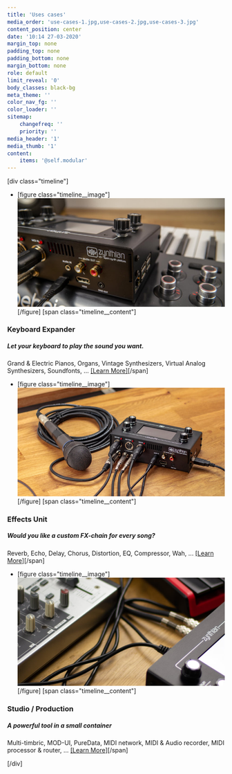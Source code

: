 ```yaml
---
title: 'Uses cases'
media_order: 'use-cases-1.jpg,use-cases-2.jpg,use-cases-3.jpg'
content_position: center
date: '10:14 27-03-2020'
margin_top: none
padding_top: none
padding_bottom: none
margin_bottom: none
role: default
limit_reveal: '0'
body_classes: black-bg
meta_theme: ''
color_nav_fg: ''
color_loader: ''
sitemap:
    changefreq: ''
    priority: ''
media_header: '1'
media_thumb: '1'
content:
    items: '@self.modular'
---
```


[div class="timeline"]
* [figure class="timeline__image"][![Zynthian over a Keayboard](use-cases-1.jpg)](/keyboard-expander)[/figure]
[span class="timeline__content"]
### Keyboard Expander
##### Let your keyboard to play the sound you want.
Grand & Electric Pianos, Organs, Vintage Synthesizers, Virtual Analog Synthesizers, Soundfonts, ...
[[Learn More]](/keyboard-expander)[/span]

* [figure class="timeline__image"][![Zynthian & Mic](use-cases-2.jpg)](/effects-unit)[/figure]
[span class="timeline__content"]
### Effects Unit
##### Would you like a custom FX-chain for every song?
Reverb, Echo, Delay, Chorus, Distortion, EQ, Compressor, Wah, ...
[[Learn More]](/effects-unit)[/span]

* [figure class="timeline__image"][![Zynthian connected](use-cases-3.jpg)](/studio-production)[/figure]
[span class="timeline__content"]
### Studio / Production
##### A powerful tool in a small container
Multi-timbric, MOD-UI, PureData, MIDI network, MIDI & Audio recorder, MIDI processor & router, ...
[[Learn More]](/studio-production)[/span]

[/div]
